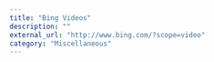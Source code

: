```yaml
---
title: "Bing Videos"
description: ""
external_url: "http://www.bing.com/?scope=video"
category: "Miscellaneous"
---
```

